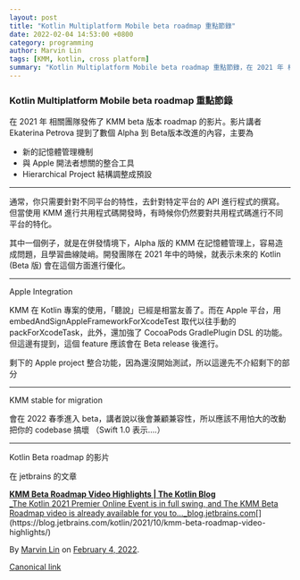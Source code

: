 ```yaml
---
layout: post
title: "Kotlin Multiplatform Mobile beta roadmap 重點節錄"
date: 2022-02-04 14:53:00 +0800
category: programming
author: Marvin Lin
tags: [KMM, kotlin, cross platform]
summary: "Kotlin Multiplatform Mobile beta roadmap 重點節錄，在 2021 年 相關團隊發佈了 KMM beta 版本 roadmap 的影片。影片講者 Ekaterina Petrova 提到了數個 Alpha 到 Beta版本改進的內容"
---
```


### Kotlin Multiplatform Mobile beta roadmap 重點節錄

在 2021 年 相關團隊發佈了 KMM beta 版本 roadmap 的影片。影片講者 Ekaterina Petrova 提到了數個 Alpha 到 Beta版本改進的內容，主要為

*   新的記憶體管理機制
*   與 Apple 開法者想關的整合工具
*   Hierarchical Project 結構調整成預設

* * *

通常，你只需要針對不同平台的特性，去針對特定平台的 API 進行程式的撰寫。但當使用 KMM 進行共用程式碼開發時，有時候你仍然要對共用程式碼進行不同平台的特化。

其中一個例子，就是在併發情境下，Alpha 版的 KMM 在記憶體管理上，容易造成問題，且學習曲線陡峭。開發團隊在 2021 年中的時候，就表示未來的 Kotlin (Beta 版) 會在這個方面進行優化。

* * *

Apple Integration

KMM 在 Kotlin 專案的使用，「聽說」已經是相當友善了。而在 Apple 平台，用 embedAndSignAppleFrameworkForXcodeTest 取代以往手動的 packForXcodeTask，此外，還加強了 CocoaPods GradlePlugin DSL 的功能。但這邊有提到，這個 feature 應該會在 Beta release 後進行。

剩下的 Apple project 整合功能，因為還沒開始測試，所以這邊先不介紹剩下的部分

* * *

KMM stable for migration

會在 2022 春季進入 beta，講者說以後會兼顧兼容性，所以應該不用怕大的改動把你的 codebase 搞壞 （Swift 1.0 表示….）

* * *

Kotlin Beta roadmap 的影片

在 jetbrains 的文章

[**KMM Beta Roadmap Video Highlights | The Kotlin Blog**  
_The Kotlin 2021 Premier Online Event is in full swing, and The KMM Beta Roadmap video is already available for you to…_blog.jetbrains.com](https://blog.jetbrains.com/kotlin/2021/10/kmm-beta-roadmap-video-highlights/ "https://blog.jetbrains.com/kotlin/2021/10/kmm-beta-roadmap-video-highlights/")[](https://blog.jetbrains.com/kotlin/2021/10/kmm-beta-roadmap-video-highlights/)

By [Marvin Lin](https://medium.com/@atimis19) on [February 4, 2022](https://medium.com/p/60f673b3eda7).

[Canonical link](https://medium.com/@atimis19/kotllin-multiplatform-mobile-beta-roadmap-%E9%87%8D%E9%BB%9E%E7%AF%80%E9%8C%84-60f673b3eda7)
